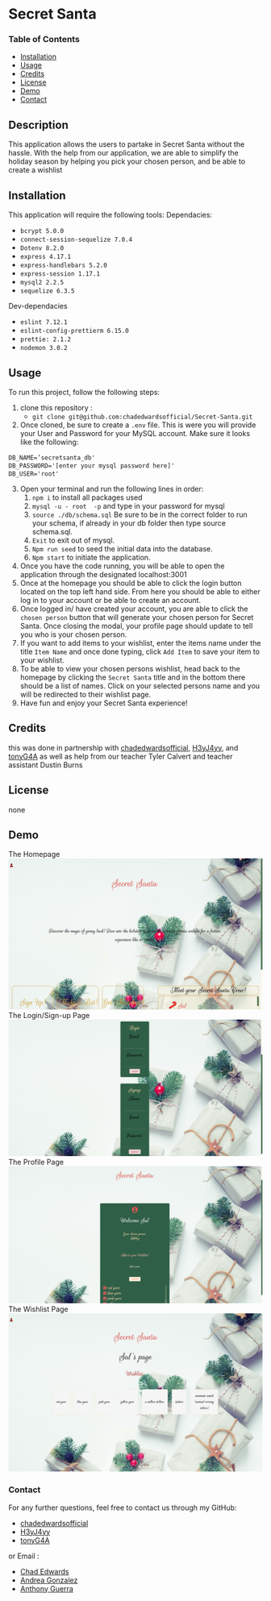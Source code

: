 
  #  Secret Santa

  ### Table of Contents 

  - [Installation](#installation)
  - [Usage](#usage)
  - [Credits](#credits)
  - [License](#license)
  - [Demo](#demo)
  - [Contact](#contact)

  ## Description
  This application allows the users to partake in Secret Santa without the hassle. With the help from our application, we are able to simplify the holiday season by helping you pick your chosen person, and be able to create a wishlist	

  ## Installation
  This application will require the following tools: 
  Dependacies: 
   - `bcrypt 5.0.0`
   - `connect-session-sequelize 7.0.4`
   - `Dotenv 8.2.0`
   - `express 4.17.1`
   - `express-handlebars 5.2.0`
   - `express-session 1.17.1`
   - `mysql2 2.2.5`
   - `sequelize 6.3.5`
   
   Dev-dependacies
   - `eslint 7.12.1`
   - `eslint-config-prettierm 6.15.0`
   - `prettie: 2.1.2`
   - `nodemon 3.0.2`

  ## Usage
  
To run this project, follow the following steps: 
1. clone this repository :
    * `git clone git@github.com:chadedwardsofficial/Secret-Santa.git`
2. Once cloned, be sure to create a `.env`  file. This is were you will provide your User and Password for your MySQL account. Make sure it looks like the following:
```
DB_NAME=’secretsanta_db'
DB_PASSWORD='[enter your mysql password here]'
DB_USER='root'
```
3. Open your terminal and run the following lines in order:
    1. `npm i` to install all packages used
    2. `mysql -u - root  -p` and type in your password for mysql 
    3. `source ./db/schema.sql` Be sure to be in the correct folder to run your schema, if already in your db folder then type source schema.sql.
    4. `Exit` to exit out of mysql.
    5. `Npm run seed` to seed the initial data into the database. 
    6. `Npm start` to initiate the application.
4. Once you have the code running, you will be able to open the application through the designated localhost:3001 
5. Once at the homepage you should be able to click the login button located on the top left hand side.  From here you should be able to either log in to your account or be able to create an account. 
6. Once logged in/ have created your account, you are able to click the `chosen person` button that will generate your chosen person for Secret Santa. Once closing the modal, your profile page should update to tell you who is your chosen person. 
7. If you want to add items to your wishlist, enter the items name under the title `Item Name` and once done typing, click `Add Item` to save your item to your wishlist. 
8. To be able to view your chosen persons wishlist, head back to the homepage by clicking the `Secret Santa` title and in the bottom there should be a list of names. Click on your selected persons name and you will be redirected to their wishlist page. 
9. Have fun and enjoy your Secret Santa experience! 


  ## Credits
  this was done in partnership with [chadedwardsofficial](https://github.com/), [H3yJ4yy](https://github.com/), and [tonyG4A](https://github.com/) as well as help from our teacher Tyler Calvert and teacher assistant Dustin Burns
  
  ## License
  none 
 
  ## Demo
  The Homepage
  ![The Homepage](./public/photos/Secret-Santa-homepage.png)
  The Login/Sign-up Page
  ![The Login/Sign-up Page](./public/photos/Secret-Santa-login:signup-page.png)
  The Profile Page
  ![The Profile Page](./public/photos/Secret-Santa-profile-page.png)
  The Wishlist Page
  ![The Wishlist Page](./public/photos/Secret-Santa-wishlist-page.png)

  ### Contact 
  For any further questions, feel free to contact us through my GitHub: 
  - [chadedwardsofficial](https://github.com/)
  - [H3yJ4yy](https://github.com/)
  - [tonyG4A](https://github.com/) 

  or Email :

  - [Chad Edwards](mailto:chadedwardsofficial@gmail.com)
  - [Andrea Gonzalez](mailto:agon0015@gmail.com)
  - [Anthony Guerra](mailto:tx.tony9@gmail.com)
